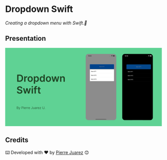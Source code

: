 # Dropdown Swift

_Creating a dropdown menu with Swift.🤩_

## Presentation

![Desktop Version](src/presentation.png?raw=true "Desktop Version")

## Credits

⌨️ Developed with ♥️ by [Pierre Juarez](https://github.com/pierre-juarez) 😊